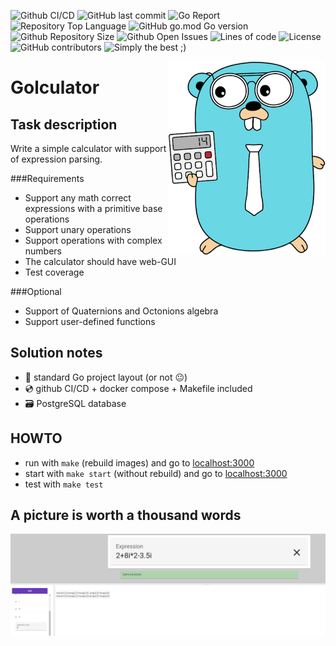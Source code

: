 ![Github CI/CD](https://img.shields.io/github/workflow/status/kingmidas74/golculator/Test:%20Base)
![GitHub last commit](https://img.shields.io/github/last-commit/kingmidas74/golculator)
![Go Report](https://goreportcard.com/badge/github.com/kingmidas74/golculator)
![Repository Top Language](https://img.shields.io/github/languages/top/kingmidas74/golculator)
![GitHub go.mod Go version](https://img.shields.io/github/go-mod/go-version/kingmidas74/golculator)
![Github Repository Size](https://img.shields.io/github/repo-size/kingmidas74/golculator)
![Github Open Issues](https://img.shields.io/github/issues/kingmidas74/golculator)
![Lines of code](https://img.shields.io/tokei/lines/github/kingmidas74/golculator)
![License](https://img.shields.io/badge/license-MIT-green)
![GitHub contributors](https://img.shields.io/github/contributors/kingmidas74/golculator)
![Simply the best ;)](https://img.shields.io/badge/simply-the%20best%20%3B%29-orange)

<img align="right" width="50%" src="./assets/logo.png">

# Golculator

## Task description

Write a simple calculator with support of expression parsing.

###Requirements

- Support any math correct expressions with a primitive base operations
- Support unary operations
- Support  operations with complex numbers
- The calculator should have web-GUI
- Test coverage

###Optional

- Support of Quaternions and Octonions algebra
- Support user-defined functions

## Solution notes

- :book: standard Go project layout (or not :neutral_face:)
- :cd: github CI/CD + docker compose + Makefile included
- :card_file_box: PostgreSQL database

## HOWTO

- run with `make` (rebuild images) and go to [localhost:3000](http://localhost:3000)
- start with `make start` (without rebuild) and go to [localhost:3000](http://localhost:3000)
- test with `make test`

## A picture is worth a thousand words

<img src="./assets/web-example.png">